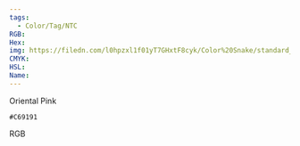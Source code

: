 ```yaml
---
tags:
  - Color/Tag/NTC
RGB:
Hex:
img: https://filedn.com/l0hpzxl1f01yT7GHxtF8cyk/Color%20Snake/standard_csv_to_svg/%23/C69191.svg
CMYK:
HSL:
Name:
---
```

Oriental Pink
```palette
#C69191
```
RGB
